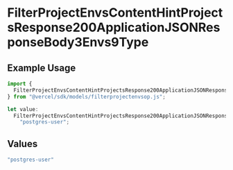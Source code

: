 # FilterProjectEnvsContentHintProjectsResponse200ApplicationJSONResponseBody3Envs9Type

## Example Usage

```typescript
import {
  FilterProjectEnvsContentHintProjectsResponse200ApplicationJSONResponseBody3Envs9Type,
} from "@vercel/sdk/models/filterprojectenvsop.js";

let value:
  FilterProjectEnvsContentHintProjectsResponse200ApplicationJSONResponseBody3Envs9Type =
    "postgres-user";
```

## Values

```typescript
"postgres-user"
```